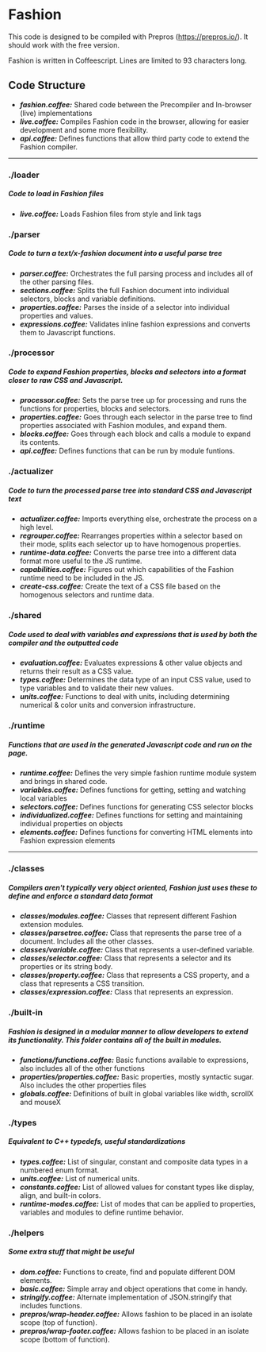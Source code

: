 # Fashion

This code is designed to be compiled with Prepros (https://prepros.io/). It should work with the free version.

Fashion is written in Coffeescript. Lines are limited to 93 characters long.


## Code Structure

* ***fashion.coffee:*** Shared code between the Precompiler and In-browser (live) implementations
* ***live.coffee:*** Compiles Fashion code in the browser, allowing for easier development and some more flexibility.
* ***api.coffee:*** Defines functions that allow third party code to extend the Fashion compiler.

***

### ./loader
##### Code to load in Fashion files

* ***live.coffee:*** Loads Fashion files from style and link tags

### ./parser
##### Code to turn a text/x-fashion document into a useful parse tree

* ***parser.coffee:*** Orchestrates the full parsing process and includes all of the other parsing files.
* ***sections.coffee:*** Splits the full Fashion document into individual selectors, blocks and variable definitions.
* ***properties.coffee:*** Parses the inside of a selector into individual properties and values.
* ***expressions.coffee:*** Validates inline fashion expressions and converts them to Javascript functions.

### ./processor
##### Code to expand Fashion properties, blocks and selectors into a format closer to raw CSS and Javascript.

* ***processor.coffee:*** Sets the parse tree up for processing and runs the functions for properties, blocks and selectors.
* ***properties.coffee:*** Goes through each selector in the parse tree to find properties associated with Fashion modules, and expand them.
* ***blocks.coffee:*** Goes through each block and calls a module to expand its contents.
* ***api.coffee:*** Defines functions that can be run by module funtions.

### ./actualizer
##### Code to turn the processed parse tree into standard CSS and Javascript text

* ***actualizer.coffee:*** Imports everything else, orchestrate the process on a high level.
* ***regrouper.coffee:*** Rearranges properties within a selector based on their mode, splits each selector up to have homogenous properties.
* ***runtime-data.coffee:*** Converts the parse tree into a different data format more useful to the JS runtime.
* ***capabilities.coffee:*** Figures out which capabilities of the Fashion runtime need to be included in the JS.
* ***create-css.coffee:*** Create the text of a CSS file based on the homogenous selectors and runtime data.

### ./shared
##### Code used to deal with variables and expressions that is used by both the compiler and the outputted code

* ***evaluation.coffee:*** Evaluates expressions & other value objects and returns their result as a CSS value.
* ***types.coffee:*** Determines the data type of an input CSS value, used to type variables and to validate their new values.
* ***units.coffee:*** Functions to deal with units, including determining numerical & color units and conversion infrastructure.

### ./runtime
##### Functions that are used in the generated Javascript code and run on the page.

* ***runtime.coffee:*** Defines the very simple fashion runtime module system and brings in shared code.
* ***variables.coffee:*** Defines functions for getting, setting and watching local variables
* ***selectors.coffee:*** Defines functions for generating CSS selector blocks
* ***individualized.coffee:*** Defines functions for setting and maintaining individual properties on objects
* ***elements.coffee:*** Defines functions for converting HTML elements into Fashion expression elements


***

### ./classes
##### Compilers aren't typically very object oriented, Fashion just uses these to define and enforce a standard data format

* ***classes/modules.coffee:*** Classes that represent different Fashion extension modules.
* ***classes/parsetree.coffee:*** Class that represents the parse tree of a document. Includes all the other classes.
* ***classes/variable.coffee:*** Class that represents a user-defined variable.
* ***classes/selector.coffee:*** Class that represents a selector and its properties or its string body.
* ***classes/property.coffee:*** Class that represents a CSS property, and a class that represents a CSS transition.
* ***classes/expression.coffee:*** Class that represents an expression.

### ./built-in
##### Fashion is designed in a modular manner to allow developers to extend its functionality. This folder contains all of the built in modules.

* ***functions/functions.coffee:*** Basic functions available to expressions, also includes all of the other functions
* ***properties/properties.coffee:*** Basic properties, mostly syntactic sugar. Also includes the other properties files
* ***globals.coffee:*** Definitions of built in global variables like width, scrollX and mouseX

### ./types
##### Equivalent to C++ typedefs, useful standardizations

* ***types.coffee:*** List of singular, constant and composite data types in a numbered enum format.
* ***units.coffee:*** List of numerical units.
* ***constants.coffee:*** List of allowed values for constant types like display, align, and built-in colors.
* ***runtime-modes.coffee:*** List of modes that can be applied to properties, variables and modules to define runtime behavior.

### ./helpers
##### Some extra stuff that might be useful

* ***dom.coffee:*** Functions to create, find and populate different DOM elements.
* ***basic.coffee:*** Simple array and object operations that come in handy.
* ***stringify.coffee:*** Alternate implementation of JSON.stringify that includes functions.
* ***prepros/wrap-header.coffee:*** Allows fashion to be placed in an isolate scope (top of function).
* ***prepros/wrap-footer.coffee:*** Allows fashion to be placed in an isolate scope (bottom of function).
